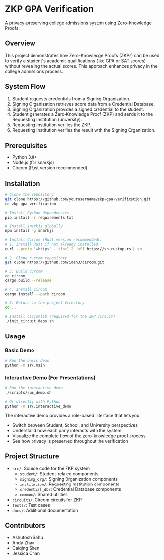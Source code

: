 # ZKP GPA Verification

A privacy-preserving college admissions system using Zero-Knowledge Proofs.

## Overview

This project demonstrates how Zero-Knowledge Proofs (ZKPs) can be used to verify a student's academic qualifications (like GPA or SAT scores) without revealing the actual scores. This approach enhances privacy in the college admissions process.

## System Flow

1. Student requests credentials from a Signing Organization.
2. Signing Organization retrieves score data from a Credential Database.
3. Signing Organization provides a signed credential to the student.
4. Student generates a Zero-Knowledge Proof (ZKP) and sends it to the Requesting Institution (university).
5. Requesting Institution verifies the ZKP.
6. Requesting Institution verifies the result with the Signing Organization.

## Prerequisites

- Python 3.8+
- Node.js (for snarkjs)
- Circom (Rust version recommended)

## Installation

```bash
# Clone the repository
git clone https://github.com/yourusername/zkp-gpa-verification.git
cd zkp-gpa-verification

# Install Python dependencies
pip install -r requirements.txt

# Install snarkjs globally
npm install -g snarkjs

# Install Circom (Rust version recommended):
# 1. Install Rust if not already installed
curl --proto '=https' --tlsv1.2 -sSf https://sh.rustup.rs | sh

# 2. Clone circom repository
git clone https://github.com/iden3/circom.git

# 3. Build circom
cd circom
cargo build --release

# 4. Install circom
cargo install --path circom

# 5. Return to the project directory
cd ..

# Install circomlib (required for the ZKP circuit)
./init_circuit_deps.sh
```

## Usage

### Basic Demo

```bash
# Run the basic demo
python -m src.main
```

### Interactive Demo (For Presentations)

```bash
# Run the interactive demo
./scripts/run_demo.sh

# Or directly with Python
python -m src.interactive_demo
```

The interactive demo provides a role-based interface that lets you:
- Switch between Student, School, and University perspectives
- Understand how each party interacts with the system
- Visualize the complete flow of the zero-knowledge proof process
- See how privacy is preserved throughout the verification

## Project Structure

- `src/`: Source code for the ZKP system
  - `student/`: Student-related components
  - `signing_org/`: Signing Organization components
  - `institution/`: Requesting Institution components
  - `credential_db/`: Credential Database components
  - `common/`: Shared utilities
- `circuits/`: Circom circuits for ZKP
- `tests/`: Test cases
- `docs/`: Additional documentation

## Contributors

- Ashutosh Sahu
- Andy Zhao
- Caiqing Shen
- Jessica Chan
